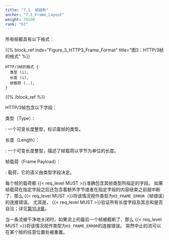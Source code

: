 ```yaml
---
title: "7.1. 帧结构"
anchor: "7.1_Frame_Layout"
weight: 70100
rank: "h2"
---
```


所有帧都具有以下格式：

{{% block_ref
indx="Figure_3_HTTP3_Frame_Format"
title="图3：HTTP/3帧的格式" %}}

```
HTTP/3帧的格式 {
  类型 (i),
  长度 (i),
  帧载荷 (..),
}
```

{{% /block_ref %}}

HTTP/3帧包含以下字段：

类型（Type）：

:   一个可变长度整型，标识着帧的类型。

长度（Length）：

:   一个可变长度整型，描述了帧载荷以字节为单位的长度。

帧载荷（Frame Payload）：

:   载荷，它的语义由类型字段决定。


每个帧的载荷都 {{< req_level MUST >}}准确包含其帧类型所指定的字段。
如果帧载荷在指定字段之后还包含着额外字节或者在指定字段的内容结束之前就中断了，那么 {{< req_level MUST >}}将该情况视作类型为`H3_FRAME_ERROR`（帧错误）的连接错误。
尤其是， {{< req_level MUST >}}验证所有长度字段及其总和是否自洽；详见[第10.8章](#10.8_Frame_Parsing)。

当一条流被干净地关闭时，如果流上的最后一个帧被截断了，那么 {{< req_level MUST >}}将该情况视作类型为`H3_FRAME_ERROR`的连接错误。
突然中止的流可以在某个帧的任意位置处被重置。
